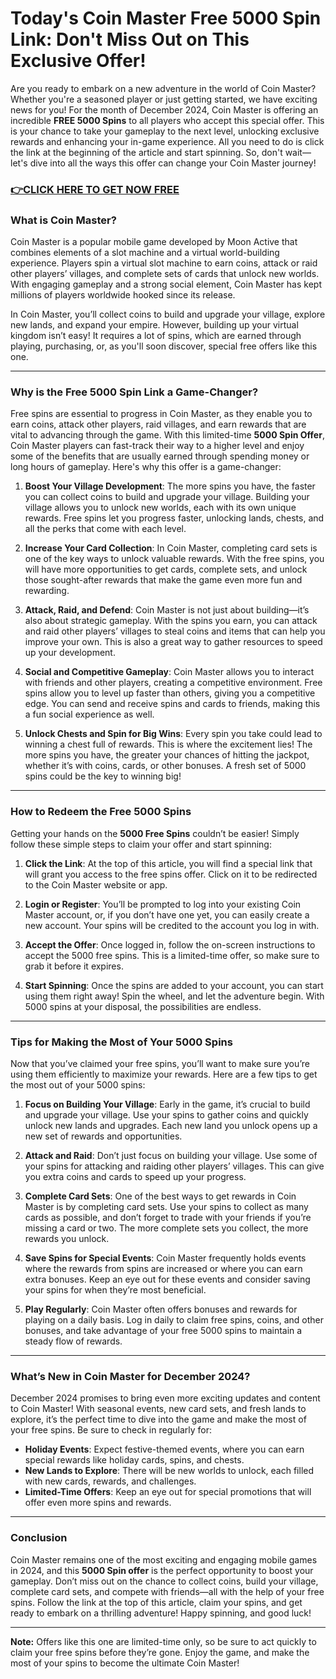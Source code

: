 # Today's Coin Master Free 5000 Spin Link: Don't Miss Out on This Exclusive Offer!

Are you ready to embark on a new adventure in the world of Coin Master? Whether you're a seasoned player or just getting started, we have exciting news for you! For the month of December 2024, Coin Master is offering an incredible **FREE 5000 Spins** to all players who accept this special offer. This is your chance to take your gameplay to the next level, unlocking exclusive rewards and enhancing your in-game experience. All you need to do is click the link at the beginning of the article and start spinning. So, don't wait—let's dive into all the ways this offer can change your Coin Master journey!

### [👉CLICK HERE TO GET NOW FREE](https://freeforyou.xyz/coin/master/)

### What is Coin Master?

Coin Master is a popular mobile game developed by Moon Active that combines elements of a slot machine and a virtual world-building experience. Players spin a virtual slot machine to earn coins, attack or raid other players’ villages, and complete sets of cards that unlock new worlds. With engaging gameplay and a strong social element, Coin Master has kept millions of players worldwide hooked since its release.

In Coin Master, you’ll collect coins to build and upgrade your village, explore new lands, and expand your empire. However, building up your virtual kingdom isn’t easy! It requires a lot of spins, which are earned through playing, purchasing, or, as you'll soon discover, special free offers like this one.

---

### Why is the Free 5000 Spin Link a Game-Changer?

Free spins are essential to progress in Coin Master, as they enable you to earn coins, attack other players, raid villages, and earn rewards that are vital to advancing through the game. With this limited-time **5000 Spin Offer**, Coin Master players can fast-track their way to a higher level and enjoy some of the benefits that are usually earned through spending money or long hours of gameplay. Here's why this offer is a game-changer:

1. **Boost Your Village Development**: The more spins you have, the faster you can collect coins to build and upgrade your village. Building your village allows you to unlock new worlds, each with its own unique rewards. Free spins let you progress faster, unlocking lands, chests, and all the perks that come with each level.

2. **Increase Your Card Collection**: In Coin Master, completing card sets is one of the key ways to unlock valuable rewards. With the free spins, you will have more opportunities to get cards, complete sets, and unlock those sought-after rewards that make the game even more fun and rewarding.

3. **Attack, Raid, and Defend**: Coin Master is not just about building—it’s also about strategic gameplay. With the spins you earn, you can attack and raid other players’ villages to steal coins and items that can help you improve your own. This is also a great way to gather resources to speed up your development.

4. **Social and Competitive Gameplay**: Coin Master allows you to interact with friends and other players, creating a competitive environment. Free spins allow you to level up faster than others, giving you a competitive edge. You can send and receive spins and cards to friends, making this a fun social experience as well.

5. **Unlock Chests and Spin for Big Wins**: Every spin you take could lead to winning a chest full of rewards. This is where the excitement lies! The more spins you have, the greater your chances of hitting the jackpot, whether it’s with coins, cards, or other bonuses. A fresh set of 5000 spins could be the key to winning big!

---

### How to Redeem the Free 5000 Spins

Getting your hands on the **5000 Free Spins** couldn’t be easier! Simply follow these simple steps to claim your offer and start spinning:

1. **Click the Link**: At the top of this article, you will find a special link that will grant you access to the free spins offer. Click on it to be redirected to the Coin Master website or app.

2. **Login or Register**: You’ll be prompted to log into your existing Coin Master account, or, if you don’t have one yet, you can easily create a new account. Your spins will be credited to the account you log in with.

3. **Accept the Offer**: Once logged in, follow the on-screen instructions to accept the 5000 free spins. This is a limited-time offer, so make sure to grab it before it expires.

4. **Start Spinning**: Once the spins are added to your account, you can start using them right away! Spin the wheel, and let the adventure begin. With 5000 spins at your disposal, the possibilities are endless.

---

### Tips for Making the Most of Your 5000 Spins

Now that you’ve claimed your free spins, you’ll want to make sure you’re using them efficiently to maximize your rewards. Here are a few tips to get the most out of your 5000 spins:

1. **Focus on Building Your Village**: Early in the game, it’s crucial to build and upgrade your village. Use your spins to gather coins and quickly unlock new lands and upgrades. Each new land you unlock opens up a new set of rewards and opportunities.

2. **Attack and Raid**: Don’t just focus on building your village. Use some of your spins for attacking and raiding other players’ villages. This can give you extra coins and cards to speed up your progress.

3. **Complete Card Sets**: One of the best ways to get rewards in Coin Master is by completing card sets. Use your spins to collect as many cards as possible, and don’t forget to trade with your friends if you’re missing a card or two. The more complete sets you collect, the more rewards you unlock.

4. **Save Spins for Special Events**: Coin Master frequently holds events where the rewards from spins are increased or where you can earn extra bonuses. Keep an eye out for these events and consider saving your spins for when they’re most beneficial.

5. **Play Regularly**: Coin Master often offers bonuses and rewards for playing on a daily basis. Log in daily to claim free spins, coins, and other bonuses, and take advantage of your free 5000 spins to maintain a steady flow of rewards.

---

### What’s New in Coin Master for December 2024?

December 2024 promises to bring even more exciting updates and content to Coin Master! With seasonal events, new card sets, and fresh lands to explore, it’s the perfect time to dive into the game and make the most of your free spins. Be sure to check in regularly for:

- **Holiday Events**: Expect festive-themed events, where you can earn special rewards like holiday cards, spins, and chests.
- **New Lands to Explore**: There will be new worlds to unlock, each filled with new cards, rewards, and challenges.
- **Limited-Time Offers**: Keep an eye out for special promotions that will offer even more spins and rewards.

---

### Conclusion

Coin Master remains one of the most exciting and engaging mobile games in 2024, and this **5000 Spin offer** is the perfect opportunity to boost your gameplay. Don’t miss out on the chance to collect coins, build your village, complete card sets, and compete with friends—all with the help of your free spins. Follow the link at the top of this article, claim your spins, and get ready to embark on a thrilling adventure! Happy spinning, and good luck!

---

**Note:** Offers like this one are limited-time only, so be sure to act quickly to claim your free spins before they’re gone. Enjoy the game, and make the most of your spins to become the ultimate Coin Master!
